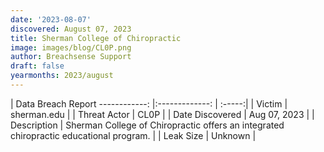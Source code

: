 ```yaml
---
date: '2023-08-07'
discovered: August 07, 2023
title: Sherman College of Chiropractic
image: images/blog/CL0P.png
author: Breachsense Support
draft: false
yearmonths: 2023/august
---
```



| Data Breach Report
------------:     |:-------------:    | :-----:|
| Victim      | sherman.edu      | 
| Threat Actor      | CL0P      | 
| Date Discovered      | Aug 07, 2023      | 
| Description      | Sherman College of Chiropractic offers an integrated chiropractic educational program.      | 
| Leak Size      | Unknown      | 

